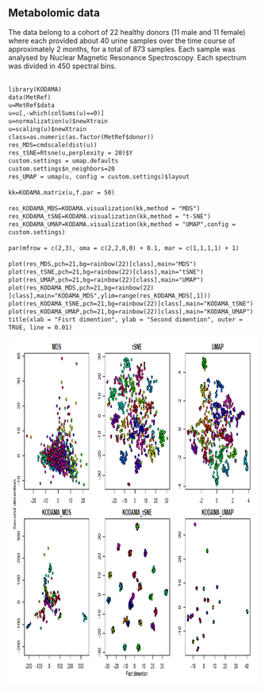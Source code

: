 ## Metabolomic data

The data belong to a cohort of 22 healthy donors (11 male and 11 female) where each provided about 40 urine samples over the time course of approximately 2 months, for a total of 873 samples. Each sample was analysed by Nuclear Magnetic Resonance Spectroscopy. Each spectrum was divided in 450 spectral bins.

```

library(KODAMA)
data(MetRef)
u=MetRef$data
u=u[,-which(colSums(u)==0)]
u=normalization(u)$newXtrain
u=scaling(u)$newXtrain
class=as.numeric(as.factor(MetRef$donor))
res_MDS=cmdscale(dist(u))
res_tSNE=Rtsne(u,perplexity = 20)$Y
custom.settings = umap.defaults
custom.settings$n_neighbors=20
res_UMAP = umap(u, config = custom.settings)$layout

kk=KODAMA.matrix(u,f.par = 50)

res_KODAMA_MDS=KODAMA.visualization(kk,method = "MDS")
res_KODAMA_tSNE=KODAMA.visualization(kk,method = "t-SNE")
res_KODAMA_UMAP=KODAMA.visualization(kk,method = "UMAP",config = custom.settings)

par(mfrow = c(2,3), oma = c(2,2,0,0) + 0.1, mar = c(1,1,1,1) + 1)

plot(res_MDS,pch=21,bg=rainbow(22)[class],main="MDS")
plot(res_tSNE,pch=21,bg=rainbow(22)[class],main="tSNE")
plot(res_UMAP,pch=21,bg=rainbow(22)[class],main="UMAP")
plot(res_KODAMA_MDS,pch=21,bg=rainbow(22)[class],main="KODAMA_MDS",ylim=range(res_KODAMA_MDS[,1]))
plot(res_KODAMA_tSNE,pch=21,bg=rainbow(22)[class],main="KODAMA_tSNE")
plot(res_KODAMA_UMAP,pch=21,bg=rainbow(22)[class],main="KODAMA_UMAP")
title(xlab = "Fisrt dimention", ylab = "Second dimention", outer = TRUE, line = 0.01)
```
<p>
  <p align="center">
    <img src="https://github.com/ebtesam-rashid/KODAMA.Caccio/blob/main/Figures/metabolomics.png" alt="hello-light" height="700" width="800" />
  </p>
</p>



